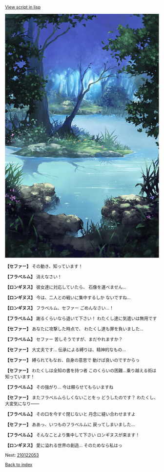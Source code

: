 [View script in lisp](../scripts/210122051.txt)

![fountain.png](../images/backgrounds/fountain.png)

**【セファー】**
その動き、知っています！

**【フラベルム】**
消えなさい！

**【ロンギヌス】**
彼女達に対応していたら、
石像を運べません…

**【ロンギヌス】**
今は、二人との戦いに集中するしか
ないですね…

**【ロンギヌス】**
フラベルム、セファー
ごめんなさい…！

**【フラベルム】**
謝るくらいなら退いて下さい！
わたくし達に気遣いは無用です

**【セファー】**
あなたに攻撃した時点で、
わたくし達も罪を負いました…

**【フラベルム】**
セファー
苦しそうですが、まだやれますか？

**【セファー】**
大丈夫です…
伝承による縛りは、精神的なもの…

**【セファー】**
縛られてもなお、自身の意思で
動けば良いのですからっ

**【セファー】**
わたくしは全知の書を持つ者
このくらいの困難…乗り越える術は
知っています！

**【フラベルム】**
その強がり…
今は頼らせてもらいますね

**【セファー】**
またフラベルムらしくないことをっ
どうしたのです？
わたくし、大変気になり――

**【フラベルム】**
その口を今すぐ閉じないと
丹念に縫い合わせますよ

**【セファー】**
ああっ、いつものフラベルムに
戻ってしまいました…

**【フラベルム】**
そんなことより集中して下さい
ロンギヌスが来ます！

**【ロンギヌス】**
愛に溢れる世界の創造…
そのためなら私はっ

Next: [210122053](210122053.md)

[Back to index](index.md)
